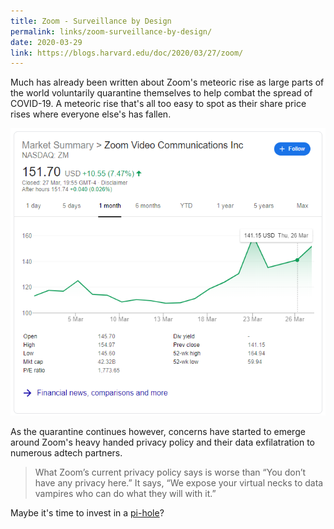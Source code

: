 ```yaml
---
title: Zoom - Surveillance by Design
permalink: links/zoom-surveillance-by-design/
date: 2020-03-29
link: https://blogs.harvard.edu/doc/2020/03/27/zoom/
---
```


Much has already been written about Zoom's meteoric rise as large parts of the world voluntarily quarantine themselves to help combat the spread of COVID-19. A meteoric rise that's all too easy to spot as their share price rises where everyone else's has fallen.

![Zoom share price graph showing large increase in last 6 months](../../images/post-images/Zoom.png)

As the quarantine continues however, concerns have started to emerge around Zoom's heavy handed privacy policy and their data exfilatration to numerous adtech partners.

> What Zoom’s current privacy policy says is worse than “You don’t have any privacy here.” It says, “We expose your virtual necks to data vampires who can do what they will with it.”

Maybe it's time to invest in a [pi-hole](https://pi-hole.net/)?